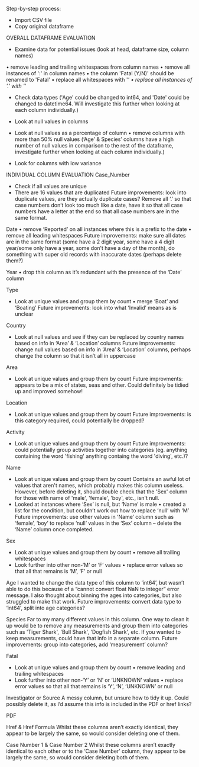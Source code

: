 Step-by-step process:

- Import CSV file
- Copy original dataframe

OVERALL DATAFRAME EVALUATION
- Examine data for potential issues (look at head, dataframe size, column names)

•	remove leading and trailing whitespaces from column names
•	remove all instances of ':' in column names
•	the column 'Fatal (Y/N)' should be renamed to 'Fatal'
•	replace all whitespaces with '_'
•	replace all instances of '.' with '_'

- Check data types 
('Age' could be changed to int64, and 'Date' could be changed to datetime64. Will investigate this further when looking at each column individually.)

- Look at null values in columns

- Look at null values as a percentage of column
•	remove columns with more than 50% null values
(‘Age’ & Species’ columns have a high number of null values in comparison to the rest of the dataframe, investigate further when looking at each column individually.)

- Look for columns with low variance

INDIVIDUAL COLUMN EVALUATION
Case_Number
- Check if all values are unique
- There are 16 values that are duplicated
Future improvements: look into duplicate values, are they actually duplicate cases? Remove all ‘.’ so that case numbers don’t look too much like a date, have it so that all case numbers have a letter at the end so that all case numbers are in the same format.

Date
•	remove ‘Reported’ on all instances where this is a prefix to the date
•	remove all leading whitespaces
Future improvements: make sure all dates are in the same format (some have a 2 digit year, some have a 4 digit year/some only have a year, some don’t have a day of the month), do something with super old records with inaccurate dates (perhaps delete them?)

Year
•	drop this column as it’s redundant with the presence of the ‘Date’ column

Type
- Look at unique values and group them by count
•	merge ‘Boat’ and ‘Boating’
Future improvements: look into what ‘Invalid’ means as is unclear

Country
- Look at null values and see if they can be replaced by country names based on info in ‘Area’ & ‘Location’ columns
Future improvements: change null values based on info in ‘Area’ & ‘Location’ columns, perhaps change the column so that it isn’t all in uppercase

Area
- Look at unique values and group them by count
Future improvments: appears to be a mix of states, seas and other. Could definitely be tidied up and improved somehow!

Location
- Look at unique values and group them by count
Future improvements: is this category required, could potentially be dropped?

Activity
- Look at unique values and group them by count
Future improvements: could potentially group activities together into categories (eg. anything containing the word 'fishing' anything containg the word 'diving', etc.)?

Name
- Look at unique values and group them by count
Contains an awful lot of values that aren't names, which probably makes this column useless. However, before deleting it, should double check that the 'Sex' column for those with name of 'male', 'female', 'boy', etc., isn't null.
- Looked at instances where ‘Sex’ is null, but ‘Name’ is male
•	created a list for the condition, but couldn’t work out how to replace ‘null’ with ‘M’
Future improvements: use other values in ‘Name’ column such as ‘female’, ‘boy’ to replace ‘null’ values in the ‘Sex’ column – delete the ‘Name’ column once completed.

Sex
- Look at unique values and group them by count
•	remove all trailing whitespaces
- Look further into other non-‘M’ or ‘F’ values
•	replace error values so that all that remains is ‘M’, ‘F’ or null

Age
I wanted to change the data type of this column to ‘int64’, but wasn’t able to do this because of a “cannot convert float NaN to integer” error message. I also thought about binning the ages into categories, but also struggled to make that work.
Future improvements: convert data type to ‘int64’, split into age categories?

Species
Far to my many different values in this column. One way to clean it up would be to remove any measurements and group them into categories such as 'Tiger Shark', 'Bull Shark', 'Dogfish Shark', etc. If you wanted to keep measurements, could have that info in a separate column.
Future improvements: group into categories, add ‘measurement’ column?

Fatal
- Look at unique values and group them by count
•	remove leading and trailing whitespaces
- Look further into other non-‘Y’ or ‘N’ or ‘UNKNOWN’ values
•	replace error values so that all that remains is ‘Y’, ‘N’, ‘UNKNOWN’ or null

Investigator or Source
A messy column, but unsure how to tidy it up. Could possibly delete it, as I’d assume this info is included in the PDF or href links?

PDF


Href & Href Formula
Whilst these columns aren’t exactly identical, they appear to be largely the same, so would consider deleting one of them.

Case Number 1 & Case Number 2
Whilst these columns aren’t exactly identical to each other or to the ‘Case Number’ column, they appear to be largely the same, so would consider deleting both of them.